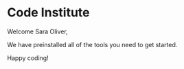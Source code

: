 # Code Institute

Welcome Sara Oliver,

We have preinstalled all of the tools you need to get started.

Happy coding!